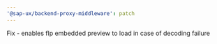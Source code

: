 ```yaml
---
'@sap-ux/backend-proxy-middleware': patch
---
```


Fix - enables flp embedded preview to load in case of decoding failure
